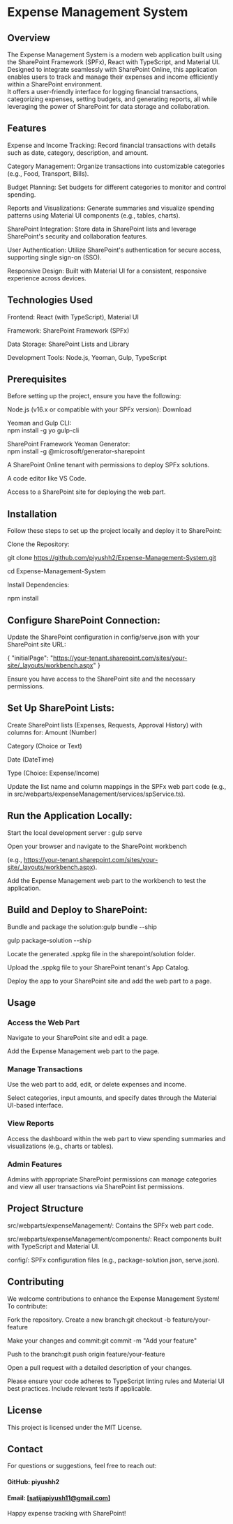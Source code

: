 # Expense Management System
## Overview
The Expense Management System is a modern web application built using the SharePoint Framework (SPFx), React with TypeScript, and Material UI.  
Designed to integrate seamlessly with SharePoint Online, this application enables users to track and manage their expenses and income efficiently within a SharePoint environment.  
It offers a user-friendly interface for logging financial transactions, categorizing expenses, setting budgets, and generating reports, all while leveraging the power of SharePoint for data storage and collaboration.  

## Features

Expense and Income Tracking: Record financial transactions with details such as date, category, description, and amount.  

Category Management: Organize transactions into customizable categories (e.g., Food, Transport, Bills).  

Budget Planning: Set budgets for different categories to monitor and control spending.  

Reports and Visualizations: Generate summaries and visualize spending patterns using Material UI components (e.g., tables, charts).  

SharePoint Integration: Store data in SharePoint lists and leverage SharePoint's security and collaboration features.  

User Authentication: Utilize SharePoint's authentication for secure access, supporting single sign-on (SSO).  

Responsive Design: Built with Material UI for a consistent, responsive experience across devices.  


## Technologies Used

Frontend: React (with TypeScript), Material UI  

Framework: SharePoint Framework (SPFx)  

Data Storage: SharePoint Lists and Library  

Development Tools: Node.js, Yeoman, Gulp, TypeScript

## Prerequisites  

Before setting up the project, ensure you have the following:  



Node.js (v16.x or compatible with your SPFx version): Download  


Yeoman and Gulp CLI:  
npm install -g yo gulp-cli  



SharePoint Framework Yeoman Generator:  
npm install -g @microsoft/generator-sharepoint  



A SharePoint Online tenant with permissions to deploy SPFx solutions.  

A code editor like VS Code.  

Access to a SharePoint site for deploying the web part.  


## Installation
Follow these steps to set up the project locally and deploy it to SharePoint:  


Clone the Repository:  

git clone https://github.com/piyushh2/Expense-Management-System.git  

cd Expense-Management-System  



Install Dependencies:  

npm install  



## Configure SharePoint Connection:

Update the SharePoint configuration in config/serve.json with your SharePoint site URL:  

{
  "initialPage": "https://your-tenant.sharepoint.com/sites/your-site/_layouts/workbench.aspx"
}  



Ensure you have access to the SharePoint site and the necessary permissions.  



## Set Up SharePoint Lists:  


Create SharePoint lists (Expenses, Requests, Approval History) with columns for:
Amount (Number)  

Category (Choice or Text)  

Date (DateTime)  

Type (Choice: Expense/Income)  



Update the list name and column mappings in the SPFx web part code (e.g., in src/webparts/expenseManagement/services/spService.ts).  



## Run the Application Locally:  


Start the local development server : gulp serve  



Open your browser and navigate to the SharePoint workbench  

(e.g., https://your-tenant.sharepoint.com/sites/your-site/_layouts/workbench.aspx).  

Add the Expense Management web part to the workbench to test the application.  



## Build and Deploy to SharePoint:  


Bundle and package the solution:gulp bundle --ship  

gulp package-solution --ship  



Locate the generated .sppkg file in the sharepoint/solution folder.  

Upload the .sppkg file to your SharePoint tenant's App Catalog.  

Deploy the app to your SharePoint site and add the web part to a page.  




## Usage  

### Access the Web Part  


Navigate to your SharePoint site and edit a page.  

Add the Expense Management web part to the page.  


### Manage Transactions  


Use the web part to add, edit, or delete expenses and income.  

Select categories, input amounts, and specify dates through the Material UI-based interface.  


### View Reports  


Access the dashboard within the web part to view spending summaries and visualizations (e.g., charts or tables).

### Admin Features

Admins with appropriate SharePoint permissions can manage categories and view all user transactions via SharePoint list permissions.

## Project Structure  


src/webparts/expenseManagement/: Contains the SPFx web part code.  

src/webparts/expenseManagement/components/: React components built with TypeScript and Material UI.  

config/: SPFx configuration files (e.g., package-solution.json, serve.json).  


## Contributing
We welcome contributions to enhance the Expense Management System! To contribute:

Fork the repository.
Create a new branch:git checkout -b feature/your-feature


Make your changes and commit:git commit -m "Add your feature"


Push to the branch:git push origin feature/your-feature


Open a pull request with a detailed description of your changes.

Please ensure your code adheres to TypeScript linting rules and Material UI best practices. Include relevant tests if applicable.
## License
This project is licensed under the MIT License.
## Contact
For questions or suggestions, feel free to reach out:

#### GitHub: piyushh2
#### Email: [satijapiyush11@gmail.com]

Happy expense tracking with SharePoint!

